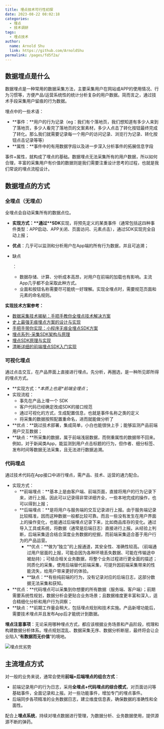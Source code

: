 ```yaml
---
title: 埋点技术可行性初探
date: 2023-08-22 08:02:18
categories: 
  - 埋点
  - 技术调研
tags: 
  - 埋点技术
author: 
  name: Arnold Shu
  link: https://github.com/ArnoldShu
permalink: /pages/fd5f2a/
---
```


## 数据埋点是什么

数据埋点是一种常用的数据采集方法，主要采集用户在网站或APP的使用情况、行为习惯等，方便产品/运营系统性的统计分析复杂的用户数据。简而言之，通过技术手段采集用户留痕的行为数据。

埋点中的一些术语：

- **事件：**用户的行为记录（eg：我们有个落地页，我们想知道有多少人来到了落地页，多少人看完了落地页的文案素材，多少人点击了转化按钮最终完成了转化。那么我们就需要记录每一个用户的访问记录、浏览行为记录、转化按钮点击记录等等）
- **属性：**事件中的有用数据字段以及进一步深入分析事件的拓展信息字段

事件+属性，就构成了埋点的基础。数据埋点无法采集所有的用户数据，所以如何合理，丰富的采集用户有价值的数据则是我们需要注重设计思考的过程，也就是我们常说的埋点流程设计。

## **数据埋点的方式**

### 全埋点（无埋点）

全埋点会自动采集所有的数据点位。

- **实现方式：\**通过\**SDK**实现，将预先定义的某类事件（通常包括这四种事件类型：APP启动、APP关闭、页面访问、元素点击），通过SDK实现完全自动上报；

- **优点**：几乎可以监测和分析用户在App端的所有行为数据，并且可追溯；

- 缺点

  ：

  - 数据存储、计算、分析成本高昂，对用户在前端的加载也有影响。主流App几乎都不会采取此种方式。
  - 业面和按钮名称需要尽可能统一好理解。实现全埋点时，需要规范页面和元素的命名规则。

**实现技术方案参考：**

- [数据采集技术揭秘：手把手教你全埋点技术解决方案](https://cloud.tencent.com/developer/article/1417826)
- [史上最强无痕埋点方案的设计与实现](https://zhuanlan.zhihu.com/p/115127536)
- [手把手带你实现：小程序无痕全埋点SDK方案](https://zhuanlan.zhihu.com/p/423235244)
- [埋点系列-采集SDK架构与原理](https://zhuanlan.zhihu.com/p/355536700)
- [埋点SDK原理与实现](https://blog.csdn.net/baozhuona/article/details/103087682)
- [清晰详细的前端埋点SDK入门实现](https://zhuanlan.zhihu.com/p/638540224)

### 可视化埋点

通过点击交互，在产品界面上直接进行埋点。先分析，再圈选，是一种所见即所得的埋点方式。

- **实现方式：\**本质上也是\**前端全埋点**；
- 实现流程：
  - 事先在产品上埋一个 SDK
  - 客户代码已经确定改成SDK的接口规范
  - 通过可视化的方式，生成配置信息，也就是事件名称之类的定义
  - 将采集的数据按照配置重命名，进而就能做分析了
- **优点：**跳过技术部署，集成简单，小白也能很快上手；能够监测产品前端用户交互数据；
- **缺点：**所采集的数据，属于前端浅层数据，而侧重属性的数据带不回来。例如，对于新闻类App，能监测到用户点击标题的行为，但作者、细分标签、发布时间等数据无法采集，且无法进行数据追溯。

### 代码埋点

通过技术代码在App接口中进行埋点，需产品、技术、运营的通力配合。

- 实现方式：
  - **前端埋点：**基本上是由客户端、前端页面，直接将用户的行为记录下来，进行上报。因此可以记录得非常详细齐全，一些本地完成的操作，也可以得到上报；
  - **后端埋点：**是将用户与服务端的交互记录进行上报。由于服务端记录比较精准，因而这种数据一般都比较可靠。而且一些没有发生在用户界面上的操作变化，也能通过后端埋点记录下来，比如商品库存的变化。通过导入工具或系统，将数据（通常是后端日志）直接进行上报。从经验上判断，后端采集适合结合深度业务数据的挖掘，而前端采集适合基于用户行为的产品运营。
    - **优点：**做为“独立”的上报通道，其安全性、准确性较高。（前端通过用户层面的上报，可能会因为各种环境丢失数据、可能在传输途中被劫持）；可结合相关业务数据，将整个业务过程进行更全面的描述；同质化的采集，使用后端替代前端采集，可提升因前端采集带来的性能流失，给用户带来更好的体验。
    - **缺点：**有些纯前端的行为，没有记录对应的后端日志，这部分数据无法采集和获知。
- **优点：**代码埋点可以采集到你想要的所有数据（服务端、客户端）；前期需要系统性规划，数据分析会更贴合业务场景；且数据维度更丰富和深入，适合精细化分析和用户行为洞察；
- **缺点：**前期工作量会稍大，包括埋点规划和技术实施。产品新增功能后，需要技术埋点并且发布App后才能统计到数据。

**埋点注意事项**：无论采用哪种埋点方式，都应该根据业务场景和产品阶段，梳理和构建数据分析体系。埋点规划混乱、数据采集无序、数据分析断层，最终将会让企业陷入“**有数据而无价值**”的境地。

![埋点优劣势](https://fastly.jsdelivr.net/gh/ArnoldShu/cdn/04.more/041.tips/0415/1.jpeg)

## 主流埋点方式

对一般的业务来说，通常会使用**前端+后端埋点的组合方式**：

- 前端记录用户的行为日志，采用**全埋点+代码埋点的综合模式**，对页面访问等基础事件，全面记录和上报。对一些功能事件，增加专门的埋点事件。
- 后端同步各项精准的业务数据日志，建立维度信息表，确保数据的准确性和全面性。

配合上**埋点系统**，持续对埋点数据进行管理，为数据分析、业务数据使用，提供源源不断的弹药。








​        

